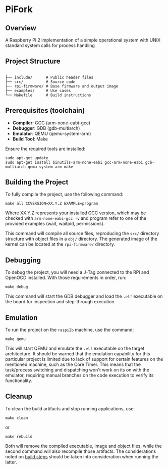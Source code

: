 # PiFork

## Overview

A Raspberry Pi 2 implementation of a simple operational system with UNIX standard system calls for process handling

## Project Structure

```
.
├── include/      # Public header files
├── src/          # Source code
├── rpi-firmware/ # Base firmware and output image
├── examples/     # Use cases
└── Makefile      # Build instructions
```
## Prerequisites (toolchain)

- **Compiler**: GCC (arm-none-eabi-gcc)
- **Debugger**: GDB (gdb-multiarch)
- **Emulator**: QEMU (qemu-system-arm)
- **Build Tool**: Make

Ensure the required tools are installed:

```
sudo apt-get update
sudo apt-get install binutils-arm-none-eabi gcc-arm-none-eabi gcb-multiarch qemu-system-arm make
```

## Building the Project

To fully compile the project, use the following command:

```
make all CCVERSION=XX.Y.Z EXAMPLE=program
```

Where XX.Y.Z represents your installed GCC version, which may be checked with `arm-none-eabi-gcc -v` and program refer to one of the provided examples (wait, waitpid, permissions).

This command will compile all source files, reproducing the `src/` directory structure with object files in a `obj/` directory. The generated image of the kernel can be located at the `rpi-firmware/` directory.

## Debugging

To debug the project, you will need a J-Tag connected to the RPi and OpenOCD installed. With those requirements in order, run:

```
make debug
```

This command will start the GDB debugger and load the `.elf` executable on the board for inspection and step-through execution.

## Emulation

To run the project on the `raspi2b` machine, use the command:

```
make qemu
```

This will start QEMU and emulate the `.elf` executable on the target architecture.
It should be warned that the emulation capability for this particular project is limited due to lack of support for certain features on the mentioned machine, such as the Core Timer. This means that the task/process switching and dispatching won't work on its on with the emulator, requiring manual branches on the code execution to verify its functionality.

## Cleanup

To clean the build artifacts and stop running applications, use:

```
make clean
```
or
```
make rebuild
```
Both will remove the compiled executable, image and object files, while the second command will also recompile those artifacts. The considerations noted on [build steps](#building-the-project) should be taken into consideration when running the latter.

